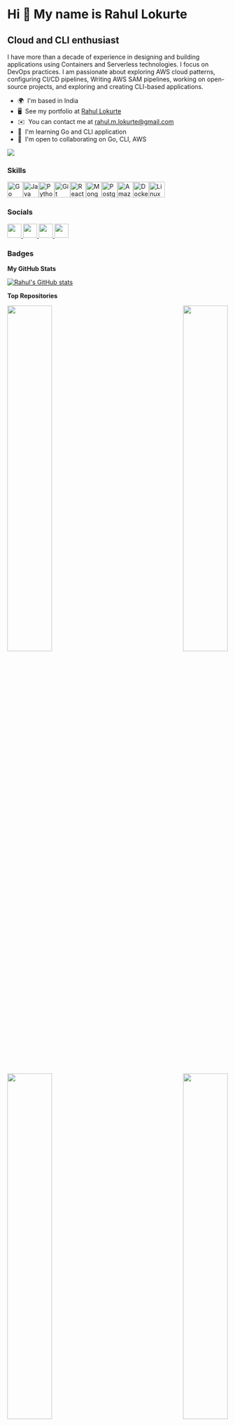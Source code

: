 Hi 👋 My name is Rahul Lokurte
==============================

Cloud and CLI enthusiast
------------------------

I have more than a decade of experience in designing and building applications using Containers and Serverless technologies. I focus on DevOps practices. I am passionate about exploring AWS cloud patterns, configuring CI/CD pipelines, Writing AWS SAM pipelines, working on open-source projects, and exploring and creating CLI-based applications.

* 🌍  I'm based in India
* 🖥️  See my portfolio at [Rahul Lokurte](http://rahullokurte.com/)
* ✉️  You can contact me at [rahul.m.lokurte@gmail.com](mailto:rahul.m.lokurte@gmail.com)
* 🧠  I'm learning Go and CLI application
* 🤝  I'm open to collaborating on Go, CLI, AWS

<a href="https://www.github.com/rahulmlokurte" target="_blank" rel="noreferrer"><img
src="https://img.shields.io/github/followers/rahulmlokurte?logo=github&style=for-the-badge&color=84cc16&labelColor=000000" /></a>

### Skills


<p align="left">
<a href="https://go.dev/doc/" target="_blank" rel="noreferrer"><img src="https://raw.githubusercontent.com/danielcranney/readme-generator/main/public/icons/skills/go-colored.svg" width="36" height="36" alt="Go" /></a><a href="https://www.oracle.com/java/" target="_blank" rel="noreferrer"><img src="https://raw.githubusercontent.com/danielcranney/readme-generator/main/public/icons/skills/java-colored.svg" width="36" height="36" alt="Java" /></a><a href="https://www.python.org/" target="_blank" rel="noreferrer"><img src="https://raw.githubusercontent.com/danielcranney/readme-generator/main/public/icons/skills/python-colored.svg" width="36" height="36" alt="Python" /></a><a href="https://git-scm.com/" target="_blank" rel="noreferrer"><img src="https://raw.githubusercontent.com/danielcranney/readme-generator/main/public/icons/skills/git-colored.svg" width="36" height="36" alt="Git" /></a><a href="https://reactjs.org/" target="_blank" rel="noreferrer"><img src="https://raw.githubusercontent.com/danielcranney/readme-generator/main/public/icons/skills/react-colored.svg" width="36" height="36" alt="React" /></a><a href="https://www.mongodb.com/" target="_blank" rel="noreferrer"><img src="https://raw.githubusercontent.com/danielcranney/readme-generator/main/public/icons/skills/mongodb-colored.svg" width="36" height="36" alt="MongoDB" /></a><a href="https://www.postgresql.org/" target="_blank" rel="noreferrer"><img src="https://raw.githubusercontent.com/danielcranney/readme-generator/main/public/icons/skills/postgresql-colored.svg" width="36" height="36" alt="PostgreSQL" /></a><a href="https://aws.amazon.com" target="_blank" rel="noreferrer"><img src="https://raw.githubusercontent.com/danielcranney/readme-generator/main/public/icons/skills/aws-colored-dark.svg" width="36" height="36" alt="Amazon Web Services" /></a><a href="https://www.docker.com/" target="_blank" rel="noreferrer"><img src="https://raw.githubusercontent.com/danielcranney/readme-generator/main/public/icons/skills/docker-colored.svg" width="36" height="36" alt="Docker" /></a><a href="https://www.linux.org" target="_blank" rel="noreferrer"><img src="https://raw.githubusercontent.com/danielcranney/readme-generator/main/public/icons/skills/linux-colored.svg" width="36" height="36" alt="Linux" /></a>
</p>


### Socials

<p align="left"> <a href="https://www.github.com/rahulmlokurte" target="_blank" rel="noreferrer"> <picture> <source media="(prefers-color-scheme: dark)" srcset="https://raw.githubusercontent.com/danielcranney/readme-generator/main/public/icons/socials/github-dark.svg" /> <source media="(prefers-color-scheme: light)" srcset="https://raw.githubusercontent.com/danielcranney/readme-generator/main/public/icons/socials/github.svg" /> <img src="https://raw.githubusercontent.com/danielcranney/readme-generator/main/public/icons/socials/github.svg" width="32" height="32" /> </picture> </a> <a href="https://www.linkedin.com/in/rahullokurte" target="_blank" rel="noreferrer"> <picture> <source media="(prefers-color-scheme: dark)" srcset="https://raw.githubusercontent.com/danielcranney/readme-generator/main/public/icons/socials/linkedin-dark.svg" /> <source media="(prefers-color-scheme: light)" srcset="https://raw.githubusercontent.com/danielcranney/readme-generator/main/public/icons/socials/linkedin.svg" /> <img src="https://raw.githubusercontent.com/danielcranney/readme-generator/main/public/icons/socials/linkedin.svg" width="32" height="32" /> </picture> </a> <a href="https://www.x.com/RahulLokurte" target="_blank" rel="noreferrer"> <picture> <source media="(prefers-color-scheme: dark)" srcset="https://raw.githubusercontent.com/danielcranney/readme-generator/main/public/icons/socials/twitter-dark.svg" /> <source media="(prefers-color-scheme: light)" srcset="https://raw.githubusercontent.com/danielcranney/readme-generator/main/public/icons/socials/twitter.svg" /> <img src="https://raw.githubusercontent.com/danielcranney/readme-generator/main/public/icons/socials/twitter.svg" width="32" height="32" /> </picture> </a> <a href="https://www.youtube.com/@RahulLokurte" target="_blank" rel="noreferrer"> <picture> <source media="(prefers-color-scheme: dark)" srcset="undefined" /> <source media="(prefers-color-scheme: light)" srcset="https://raw.githubusercontent.com/danielcranney/readme-generator/main/public/icons/socials/youtube.svg" /> <img src="https://raw.githubusercontent.com/danielcranney/readme-generator/main/public/icons/socials/youtube.svg" width="32" height="32" /> </picture> </a></p>

### Badges

<b>My GitHub Stats</b>

[![Rahul's GitHub stats](https://github-readme-stats.vercel.app/api?username=rahulmlokurte&theme=catppuccin_mocha&bg_color=1e1e2e&text_color=cdd6f4&icon_color=cba6f7&title_color=94e2d5)](https://github.com/anuraghazra/github-readme-stats)

<b>Top Repositories</b>

<div width="100%" align="center"><a href="https://github.com/rahulmlokurte/akl" align="left"><img align="left" width="45%" src="https://github-readme-stats.vercel.app/api/pin/?username=rahulmlokurte&repo=akl&title_color=84cc16&text_color=ec4899&icon_color=84cc16&bg_color=000000&hide_border=true&locale=en" /></a><a href="https://github.com/rahulmlokurte/script-hub" align="right"><img align="right" width="45%" src="https://github-readme-stats.vercel.app/api/pin/?username=rahulmlokurte&repo=script-hub&title_color=84cc16&text_color=ec4899&icon_color=84cc16&bg_color=000000&hide_border=true&locale=en" /></a></div><br /><br /><br /><br /><br /><br /><br />

<br /><br /><br /><br /><br />

<div width="100%" align="center"><a href="https://github.com/rahulmlokurte/local-software-install-scripts" align="left"><img align="left" width="45%" src="https://github-readme-stats.vercel.app/api/pin/?username=rahulmlokurte&repo=local-software-install-scripts&title_color=84cc16&text_color=ec4899&icon_color=84cc16&bg_color=000000&hide_border=true&locale=en" /></a><a href="https://github.com/rahulmlokurte/devops-stuff" align="right"><img align="right" width="45%" src="https://github-readme-stats.vercel.app/api/pin/?username=rahulmlokurte&repo=devops-stuff&title_color=84cc16&text_color=ec4899&icon_color=84cc16&bg_color=000000&hide_border=true&locale=en" /></a></div>
